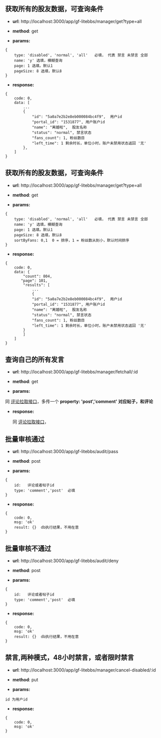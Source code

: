 ## 获取所有的股友数据，可查询条件

- **url**: http://localhost:3000/app/gf-litebbs/manager/get?type=all

- **method**: get

- **params:**
 
```
{
	type: 'disabled', 'normal', 'all'   必填， 代表 禁言 未禁言 全部
	name: 'y' 选填，模糊查询
	page: 1 选填。默认1
	pageSize: 8 选填，默认8
}
```

- **response:**
 
```
{
	code: 0,
	data: [
		...
		{
            "id": "5a0a7e2b2e8eb000084bc4f9",  用户id
            "portal_id": "1531877",	用户账户id
            "name": "离婚啦",	股友名称
            "status": "normal", 禁言状态
            "fans_count": 1, 粉丝数目
            "left_time": 1 剩余时长，单位小时，账户未禁用状态返回 '无'
        },
	]
}

```


## 获取所有的股友数据，可查询条件

- **url**: http://localhost:3000/app/gf-litebbs/manager/get?type=all

- **method**: get

- **params:**
 
```
{
	type: 'disabled', 'normal', 'all'   必填， 代表 禁言 未禁言 全部
	name: 'y' 选填，模糊查询
	page: 1 选填。默认1
	pageSize: 8 选填，默认8
	sortByFans: 0,1  0 = 排序，1 = 粉丝数从到小，默认时间排序
}
```

- **response:**
 
```
{
	code: 0,
	data: {
		"count": 804,
       "page": 101,
		"results": [
			...
			{
            "id": "5a0a7e2b2e8eb000084bc4f9",  用户id
            "portal_id": "1531877",	用户账户id
            "name": "离婚啦",	股友名称
            "status": "normal", 禁言状态
            "fans_count": 1, 粉丝数目
            "left_time": 1 剩余时长，单位小时，账户未禁用状态返回 '无'
        }
		]
	]
}

```

## 查询自己的所有发言

- **url**: http://localhost:3000/app/gf-litebbs/manager/fetchall/:id

- **method**: get

- **params:**
 
 同 [评论拉取接口](http://wiki.gf.com.cn/pages/viewpage.action?pageId=45939068)，多传一个 **property: 'post','comment'  对应帖子，和评论**
 

- **response:**


  同 [评论拉取接口](http://wiki.gf.com.cn/pages/viewpage.action?pageId=45939068)，


## **批量审核通过**

- **url**: http://localhost:3000/app/gf-litebbs/audit/pass

- **method**: post

- **params:**
 
```
{
	id:   评论或者帖子id
	type: 'comment','post'  必填 
}
```

- **response:**
 
```
{
	code: 0,
	msg: 'ok'
	result: {}  db执行结果，不用在意
}

```

## **批量审核不通过**

- **url**: http://localhost:3000/app/gf-litebbs/audit/deny

- **method**: post

- **params:**
 
```
{
	id:   评论或者帖子id
	type: 'comment','post'  必填 
}
```

- **response:**
 
```
{
	code: 0,
	msg: 'ok'
	result: {}  db执行结果，不用在意
}

```
## 禁言,两种模式，48小时禁言，或者限时禁言

- **url**: http://localhost:3000/app/gf-litebbs/manager/cancel-disabled/:id

- **method**: put

- **params:**
 
```
id 为用户id
```

- **response:**
 
```
{
	code: 0,
	msg: 'ok'
}

```


